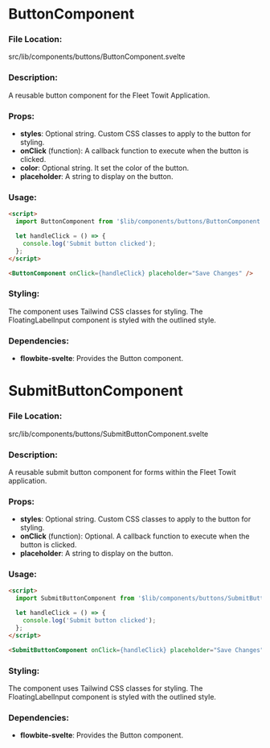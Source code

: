 # ButtonComponent
### File Location: 
src/lib/components/buttons/ButtonComponent.svelte

### Description: 
A reusable button component for the Fleet Towit Application.

### Props:
- **styles**: Optional string. Custom CSS classes to apply to the button for styling.
- **onClick** (function): A callback function to execute when the button is clicked.
- **color**: Optional string. It set the color of the button.
- **placeholder**: A string to display on the button.

### Usage:
```html
<script>
  import ButtonComponent from '$lib/components/buttons/ButtonComponent.svelte';

  let handleClick = () => {
    console.log('Submit button clicked');
  };
</script>

<ButtonComponent onClick={handleClick} placeholder="Save Changes" />
```

### Styling:
The component uses Tailwind CSS classes for styling. The FloatingLabelInput component is styled with the outlined style.

### Dependencies:
- **flowbite-svelte**: Provides the Button component.


# SubmitButtonComponent
### File Location: 
src/lib/components/buttons/SubmitButtonComponent.svelte

### Description: 
A reusable submit button component for forms within the Fleet Towit application.

### Props:
- **styles**: Optional string. Custom CSS classes to apply to the button for styling.
- **onClick** (function): Optional. A callback function to execute when the button is clicked.
- **placeholder**: A string to display on the button.

### Usage:
```html
<script>
  import SubmitButtonComponent from '$lib/components/buttons/SubmitButtonComponent.svelte';

  let handleClick = () => {
    console.log('Submit button clicked');
  };
</script>

<SubmitButtonComponent onClick={handleClick} placeholder="Save Changes" />
```

### Styling:
The component uses Tailwind CSS classes for styling. The FloatingLabelInput component is styled with the outlined style.

### Dependencies:
- **flowbite-svelte**: Provides the Button component.

